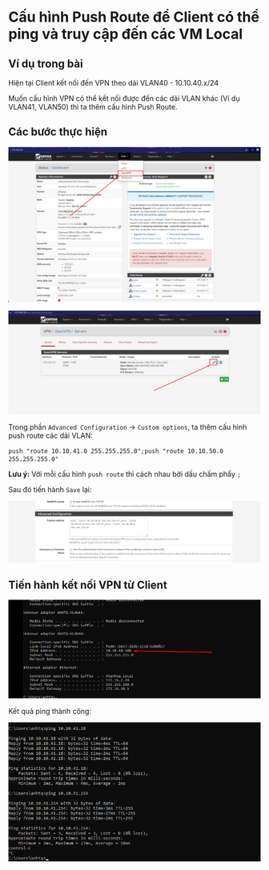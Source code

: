 # Cấu hình Push Route để Client có thể ping và truy cập đến các VM Local

## Ví dụ trong bài

Hiện tại Client kết nối đến VPN theo dải VLAN40 - 10.10.40.x/24

Muốn cấu hình VPN có thể kết nối được đến các dải VLAN khác (Ví dụ VLAN41, VLAN50) thì ta thêm cấu hình Push Route.

## Các bước thực hiện

![](../images/Screenshot_1.png)

![](../images/Screenshot_2.png)

Trong phần `Advanced Configuration` -> `Custom options`, ta thêm cấu hình push route các dải VLAN:

```
push "route 10.10.41.0 255.255.255.0";push "route 10.10.50.0 255.255.255.0"
```

**Lưu ý:** Với mỗi cấu hình `push route` thì cách nhau bởi dấu chấm phẩy `;`

Sau đó tiến hành `Save` lại:

![](../images/Screenshot_3.png)

## Tiến hành kết nối VPN từ Client

![](../images/Screenshot_4.png)

Kết quả ping thành công:

![](../images/Screenshot_5.png)
